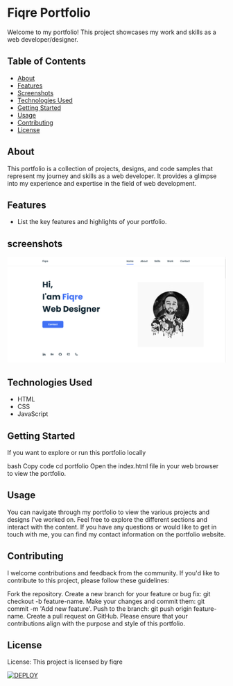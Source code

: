 # Fiqre Portfolio

Welcome to my portfolio! This project showcases my work and skills as a web developer/designer.

## Table of Contents

- [About](#about)
- [Features](#features)
- [Screenshots](#screenshots)
- [Technologies Used](#technologies-used)
- [Getting Started](#getting-started)
- [Usage](#usage)
- [Contributing](#contributing)
- [License](#license)

## About

This portfolio is a collection of projects, designs, and code samples that represent my journey and skills as a web developer. It provides a glimpse into my experience and expertise in the field of web development.

## Features

- List the key features and highlights of your portfolio.

## screenshots

![Alt Text](assets/img/README.png)

## Technologies Used

- HTML
- CSS
- JavaScript

## Getting Started

If you want to explore or run this portfolio locally

bash
Copy code
cd portfolio
Open the index.html file in your web browser to view the portfolio.

## Usage

You can navigate through my portfolio to view the various projects and designs I've worked on. Feel free to explore the different sections and interact with the content. If you have any questions or would like to get in touch with me, you can find my contact information on the portfolio website.

## Contributing

I welcome contributions and feedback from the community. If you'd like to contribute to this project, please follow these guidelines:

Fork the repository.
Create a new branch for your feature or bug fix: git checkout -b feature-name.
Make your changes and commit them: git commit -m 'Add new feature'.
Push to the branch: git push origin feature-name.
Create a pull request on GitHub.
Please ensure that your contributions align with the purpose and style of this portfolio.

## License

License: This project is licensed by fiqre

[![DEPLOY](https://img.shields.io/badge/DEPLOY-%E2%9C%93-brightgreen)](https://fiqre-ab.github.io/fiqreportfolio/)
